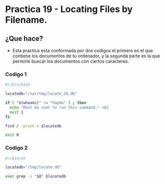 # Practica 19 - Locating Files by Filename.

## ¿Que hace?
- Esta practica esta conformada por dos codigos el primero es el que contiene los documentos de tu ordenador, y la segunda parte es la que permirte buscar los documentos con ciertos caracteres.

### Codigo 1
```bash
#!/bin/bash

locatedb="/var/tmp/locate_19.db"

if [ "$(whoami)" != "haydo" ] ; then
  echo "Must be root to run this command." >&2
  exit 1
fi

find / -print > $locatedb

exit 0
```

### Codigo 2
```bash
#!/bin/sh

locatedb="/tmp/locate.db"

exec grep -i "$@" $locatedb

```